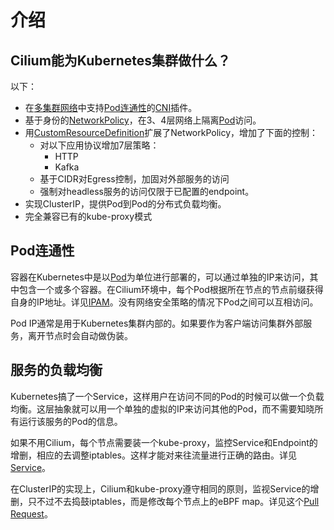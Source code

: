 # 介绍

## Cilium能为Kubernetes集群做什么？

以下：

- 在[多集群网络](../多集群网络/多集群网络.md)中支持[Pod连通性](#pod连通性)的[CNI](https://github.com/containernetworking/cni)插件。
- 基于身份的[NetworkPolicy](../Kubernetes网络/网络策略.md)，在3、4层网络上隔离[Pod](https://kubernetes.io/docs/concepts/workloads/pods/pod/)访问。
- 用[CustomResourceDefinition](https://kubernetes.io/docs/concepts/extend-kubernetes/api-extension/custom-resources/#customresourcedefinitions)扩展了NetworkPolicy，增加了下面的控制：
    - 对以下应用协议增加7层策略：
        - HTTP
        - Kafka
    - 基于CIDR对Egress控制，加固对外部服务的访问
    - 强制对headless服务的访问仅限于已配置的endpoint。
- 实现ClusterIP，提供Pod到Pod的分布式负载均衡。
- 完全兼容已有的kube-proxy模式

## Pod连通性

容器在Kubernetes中是以[Pod](https://kubernetes.io/docs/concepts/workloads/pods/pod/)为单位进行部署的，可以通过单独的IP来访问，其中包含一个或多个容器。在Cilium环境中，每个Pod根据所在节点的节点前缀获得自身的IP地址。详见[IPAM](../相关概念/IP地址管理（IPAM）/IP地址管理（IPAM）.md)。没有网络安全策略的情况下Pod之间可以互相访问。

Pod IP通常是用于Kubernetes集群内部的。如果要作为客户端访问集群外部服务，离开节点时会自动做伪装。

## 服务的负载均衡

Kubernetes搞了一个Service，这样用户在访问不同的Pod的时候可以做一个负载均衡。这层抽象就可以用一个单独的虚拟的IP来访问其他的Pod，而不需要知晓所有运行该服务的Pod的信息。

如果不用Cilium，每个节点需要装一个kube-proxy，监控Service和Endpoint的增删，相应的去调整iptables。这样才能对来往流量进行正确的路由。详见[Service](https://kubernetes.io/docs/concepts/services-networking/service/)。

在ClusterIP的实现上，Cilium和kube-proxy遵守相同的原则，监视Service的增删，只不过不去捣鼓iptables，而是修改每个节点上的eBPF map。详见这个[Pull Request](https://github.com/cilium/cilium/pull/109)。